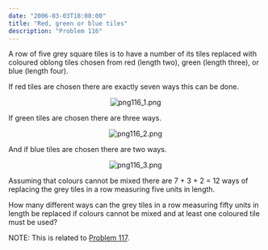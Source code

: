 ```yaml
---
date: "2006-03-03T18:00:00"
title: "Red, green or blue tiles"
description: "Problem 116"
---
```


<p>A row of five grey square tiles is to have a number of its tiles replaced with coloured oblong tiles chosen from red (length two), green (length three), or blue (length four).</p>
<p>If red tiles are chosen there are exactly seven ways this can be done.</p>
<div style="text-align:center;">
<img alt="png116_1.png" src="/images/p116_1.png"/></div>
<p>If green tiles are chosen there are three ways.</p>
<div style="text-align:center;">
<img alt="png116_2.png" src="/images/p116_2.png"/></div>
<p>And if blue tiles are chosen there are two ways.</p>
<div style="text-align:center;">
<img alt="png116_3.png" src="/images/p116_3.png"/></div>
<p>Assuming that colours cannot be mixed there are 7 + 3 + 2 = 12 ways of replacing the grey tiles in a row measuring five units in length.</p>
<p>How many different ways can the grey tiles in a row measuring fifty units in length be replaced if colours cannot be mixed and at least one coloured tile must be used?</p>
<p class="note">NOTE: This is related to <a href="problem%3d117.html">Problem 117</a>.</p>

